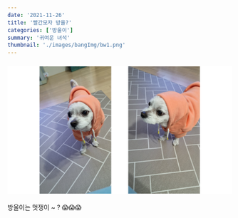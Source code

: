 ```yaml
---
date: '2021-11-26'
title: '빨간모자 방울?'
categories: ['방울이']
summary: '귀여운 녀석'
thumbnail: './images/bangImg/bw1.png'
---
```


### <img src="./images/bangImg/moja.png" />

방울이는 멋쟁이 ~ ? 😱😱😱
